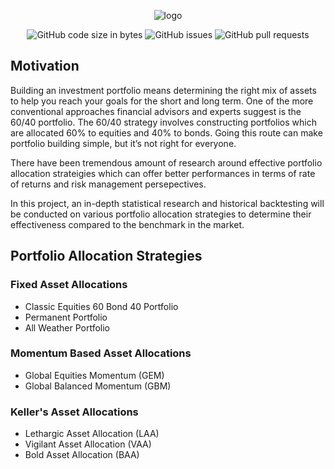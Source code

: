 <div align="center">

  ![logo](https://github.com/eshinhw/stock-trading-risk-calculator/assets/41933169/16042ca8-b2f5-459f-a2f5-05290c313af8)

</div>

<div align="center">

  ![GitHub code size in bytes](https://img.shields.io/github/languages/code-size/eshinhw/dynamic-portfolio-allocator)
  ![GitHub issues](https://img.shields.io/github/issues/eshinhw/dynamic-portfolio-allocator)
  ![GitHub pull requests](https://img.shields.io/github/issues-pr/eshinhw/dynamic-portfolio-allocator)
  
</div>

## Motivation

Building an investment portfolio means determining the right mix of assets to help you reach your goals for the short and long term. One of the more conventional approaches financial advisors and experts suggest is the 60/40 portfolio. The 60/40 strategy involves constructing portfolios which are allocated 60% to equities and 40% to bonds. Going this route can make portfolio building simple, but it’s not right for everyone.

There have been tremendous amount of research around effective portfolio allocation strateigies which can offer better performances in terms of rate of returns and risk management persepectives.

In this project, an in-depth statistical research and historical backtesting will be conducted on various portfolio allocation strategies to determine their effectiveness compared to the benchmark in the market.

## Portfolio Allocation Strategies

### Fixed Asset Allocations

- Classic Equities 60 Bond 40 Portfolio
- Permanent Portfolio
- All Weather Portfolio

### Momentum Based Asset Allocations

- Global Equities Momentum (GEM)
- Global Balanced Momentum (GBM)

### Keller's Asset Allocations

- Lethargic Asset Allocation (LAA)
- Vigilant Asset Allocation (VAA)
- Bold Asset Allocation (BAA)









